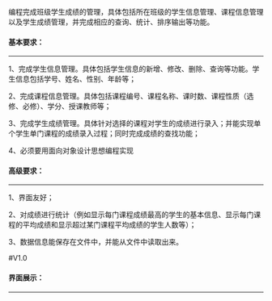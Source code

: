 编程完成班级学生成绩的管理，具体包括所在班级的学生信息管理、课程信息管理以及学生成绩管理，并完成相应的查询、统计、排序输出等功能。

####  基本要求：

---
1、完成学生信息管理。具体包括学生信息的新增、修改、删除、查询等功能。学生信息包括学号、姓名、性别、年龄等；

2、完成课程信息管理。具体包括课程编号、课程名称、课时数、课程性质（选修、必修）、学分、授课教师等；

3、完成学生成绩管理。具体针对选择的课程对学生的成绩进行录入；并能实现单个学生单门课程的成绩录入过程；同时完成成绩的查找功能；

4、必须要用面向对象设计思想编程实现

#### 高级要求：

---

1、界面友好；

2、对成绩进行统计（例如显示每门课程成绩最高的学生的基本信息、显示每门课程的平均成绩和显示超过某门课程平均成绩的学生人数等）；

3、数据信息能保存在文件中，并能从文件中读取出来。



#V1.0

#### 界面展示：


---